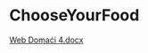 # ChooseYourFood
[Web Domaći 4.docx](https://github.com/iop33/ChooseYourFood/files/12334449/Web.Domaci.4.docx)
